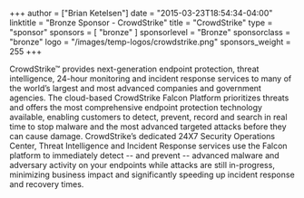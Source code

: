 +++
author = ["Brian Ketelsen"]
date = "2015-03-23T18:54:34-04:00"
linktitle = "Bronze Sponsor - CrowdStrike"
title = "CrowdStrike"
type = "sponsor"
sponsors = [ "bronze" ] 
sponsorlevel = "Bronze"
sponsorclass = "bronze"
logo = "/images/temp-logos/crowdstrike.png"
sponsors_weight = 255
+++

CrowdStrike™ provides next-generation endpoint protection, threat intelligence, 24-hour monitoring and incident response services to many of the world’s largest and most advanced companies and government agencies. The cloud-based CrowdStrike Falcon Platform prioritizes threats and offers the most comprehensive endpoint protection technology available, enabling customers to detect, prevent, record and search in real time to stop malware and the most advanced targeted attacks before they can cause damage. CrowdStrike’s dedicated 24X7 Security Operations Center, Threat Intelligence and Incident Response services use the Falcon platform to immediately detect -- and prevent -- advanced malware and adversary activity on your endpoints while attacks are still in-progress, minimizing business impact and significantly speeding up incident response and recovery times.
